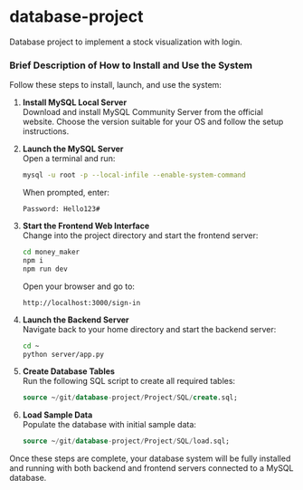 # database-project

Database project to implement a stock visualization with login.

### Brief Description of How to Install and Use the System

Follow these steps to install, launch, and use the system:

1. **Install MySQL Local Server**  
   Download and install MySQL Community Server from the official website. Choose the version suitable for your OS and follow the setup instructions.

2. **Launch the MySQL Server**  
   Open a terminal and run:
   ```bash
   mysql -u root -p --local-infile --enable-system-command
   ```
   When prompted, enter:
   ```
   Password: Hello123#
   ```

3. **Start the Frontend Web Interface**  
   Change into the project directory and start the frontend server:
   ```bash
   cd money_maker
   npm i
   npm run dev
   ```
   Open your browser and go to:
   ```
   http://localhost:3000/sign-in
   ```

4. **Launch the Backend Server**  
   Navigate back to your home directory and start the backend server:
   ```bash
   cd ~
   python server/app.py
   ```

5. **Create Database Tables**  
   Run the following SQL script to create all required tables:
   ```sql
   source ~/git/database-project/Project/SQL/create.sql;
   ```

6. **Load Sample Data**  
   Populate the database with initial sample data:
   ```sql
   source ~/git/database-project/Project/SQL/load.sql;
   ```

Once these steps are complete, your database system will be fully installed and running with both backend and frontend servers connected to a MySQL database.
